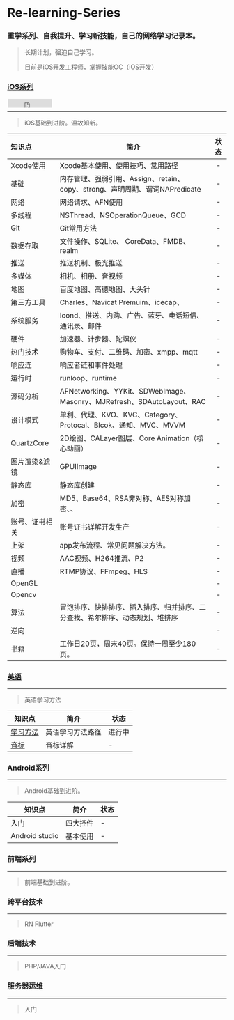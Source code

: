 # Re-learning-Series
### 重学系列、自我提升、学习新技能，自己的网络学习记录本。

> 长期计划，强迫自己学习。
>
> 目前是iOS开发工程师，掌握技能OC（iOS开发）



### [iOS系列](https://github.com/kaqijiang/Re-learn-iOS)

<iframe
                        style="margin-left: 2px; margin-bottom:-5px;"
                        frameborder="0" scrolling="0" width="100px" height="20px"
                        src="https://ghbtns.com/github-btn.html?user=kaqijiang&repo=Re-learn-iOS&type=star&count=true" >
                    </iframe>

------

> iOS基础到进阶。温故知新。

| 知识点         | 简介                                                         | 状态 |
| :------------- | ------------------------------------------------------------ | :--: |
| Xcode使用      | Xcode基本使用、使用技巧、常用路径                            |  -   |
| 基础           | 内存管理、强弱引用、Assign、retain、copy、strong、声明周期、谓词NAPredicate |  -   |
| 网络           | 网络请求、AFN使用                                            |  -   |
| 多线程         | NSThread、NSOperationQueue、GCD                              |  -   |
| Git            | Git常用方法                                                  |  -   |
| 数据存取       | 文件操作、SQLite、 CoreData、FMDB、realm                     |  -   |
| 推送           | 推送机制、极光推送                                           |  -   |
| 多媒体         | 相机、相册、音视频                                           |  -   |
| 地图           | 百度地图、高德地图、大头针                                   |  -   |
| 第三方工具     | Charles、Navicat Premuim、icecap、                           |  -   |
| 系统服务       | Icond、推送、内购、广告、蓝牙、电话短信、通讯录、邮件        |  -   |
| 硬件           | 加速器、计步器、陀螺仪                                       |  -   |
| 热门技术       | 购物车、支付、二维码、加密、xmpp、mqtt                       |  -   |
| 响应连         | 响应者链和事件处理                                           |  -   |
| 运行时         | runloop、runtime                                             |  -   |
| 源码分析       | AFNetworking、YYKit、SDWebImage、Masonry、MJRefresh、SDAutoLayout、RAC |  -   |
| 设计模式       | 单利、代理、KVO、KVC、Category、Protocal、Blcok、通知、MVC、MVVM |  -   |
| QuartzCore     | 2D绘图、CALayer图层、Core Animation（核心动画）              |  -   |
| 图片渲染&滤镜  | GPUIImage                                                    |  -   |
| 静态库         | 静态库创建                                                   |  -   |
| 加密           | MD5、Base64、RSA非对称、AES对称加密、、                      |  -   |
| 账号、证书相关 | 账号证书详解开发生产                                         |  -   |
| 上架           | app发布流程、常见问题解决方法。                              |  -   |
| 视频           | AAC视频、H264推流、P2                                        |  -   |
| 直播           | RTMP协议、FFmpeg、HLS                                        |  -   |
| OpenGL         |                                                              |  -   |
| Opencv         |                                                              |  -   |
| 算法           | 冒泡排序、快排排序、插入排序、归并排序、二分查找、希尔排序、动态规划、堆排序 |  -   |
| 逆向           |                                                              |  -   |
| 书籍           | 工作日20页，周末40页。保持一周至少180页。                    |  -   |

### [英语](https://github.com/kaqijiang/Re-learn-EN)

------

> 英语学习方法

| 知识点                                                       | 简介             | 状态   |
| ------------------------------------------------------------ | ---------------- | ------ |
| [学习方法](https://github.com/kaqijiang/Re-learn-EN/blob/master/%E5%AD%A6%E4%B9%A0%E6%96%B9%E6%B3%95.md) | 英语学习方法路径 | 进行中 |
| [音标](https://github.com/kaqijiang/Re-learn-EN/blob/master/%E9%9F%B3%E6%A0%87.md) | 音标详解         | -      |

### Android系列

------

> Android基础到进阶。

| 知识点         | 简介     | 状态 |
| -------------- | -------- | ---- |
| 入门           | 四大控件 | -    |
| Android studio | 基本使用 | -    |

### 前端系列

------

> 前端基础到进阶。



### 跨平台技术

------

> RN Flutter



### 后端技术

------

> PHP/JAVA入门



### 服务器运维

------

> 入门

### 